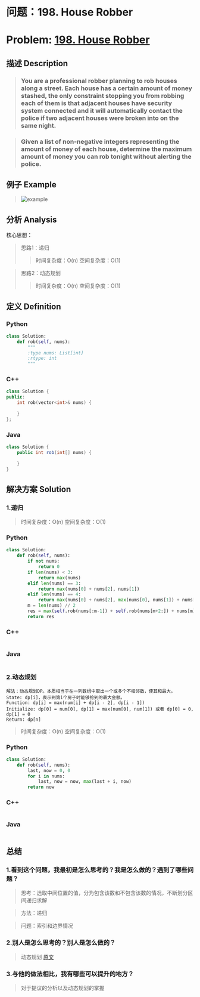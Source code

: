 
# 问题：198. House Robber
# Problem: [198. House Robber](https://leetcode.com/problems/house-robber/description/)

## 描述 Description
> ### You are a professional robber planning to rob houses along a street. Each house has a certain amount of money stashed, the only constraint stopping you from robbing each of them is that adjacent houses have security system connected and it will automatically contact the police if two adjacent houses were broken into on the same night.

> ### Given a list of non-negative integers representing the amount of money of each house, determine the maximum amount of money you can rob tonight without alerting the police.

## 例子 Example

> ![example](https://github.com/Decalogue/AlgorithmMap/blob/master/img/leetcode/198.png "example")

## 分析 Analysis

核心思想：
> 思路1：递归
>> 时间复杂度：O(n)
>> 空间复杂度：O(1)

> 思路2：动态规划
>> 时间复杂度：O(n)
>> 空间复杂度：O(1)

## 定义 Definition

### Python


```python
class Solution:
    def rob(self, nums):
        """
        :type nums: List[int]
        :rtype: int
        """
```

### C++

```c++
class Solution {
public:
    int rob(vector<int>& nums) {
        
    }
};
```

### Java

```java
class Solution {
    public int rob(int[] nums) {
        
    }
}
```

## 解决方案 Solution

### 1.递归

> 时间复杂度：O(n)
> 空间复杂度：O(1)

### Python


```python
class Solution:
    def rob(self, nums):
        if not nums:
            return 0
        if len(nums) < 3:
            return max(nums)
        elif len(nums) == 3:
            return max(nums[0] + nums[2], nums[1])
        elif len(nums) == 4:
            return max(nums[0] + nums[2], max(nums[0], nums[1]) + nums[3])
        m = len(nums) // 2
        res = max(self.rob(nums[:m-1]) + self.rob(nums[m+2:]) + nums[m], self.rob(nums[:m]) + self.rob(nums[m+1:]))
        return res
```

### C++

```c++

```

### Java

```java

```

### 2.动态规划

    解法：动态规划DP。本质相当于在一列数组中取出一个或多个不相邻数，使其和最大。
    State: dp[i]，表示到第i个房子时能够抢到的最大金额。
    Function: dp[i] = max(num[i] + dp[i - 2], dp[i - 1])
    Initialize: dp[0] = num[0], dp[1] = max(num[0], num[1]) 或者 dp[0] = 0, dp[1] = 0
    Return: dp[n]

> 时间复杂度：O(n)
> 空间复杂度：O(1)

### Python


```python
class Solution:
    def rob(self, nums):
        last, now = 0, 0
        for i in nums:
            last, now = now, max(last + i, now)
        return now
```

### C++

```c++

```

### Java

```Java

```

## 总结

### 1.看到这个问题，我最初是怎么思考的？我是怎么做的？遇到了哪些问题？
> 思考：选取中间位置的值，分为包含该数和不包含该数的情况，不断划分区间递归求解

> 方法：递归

> 问题：索引和边界情况

### 2.别人是怎么思考的？别人是怎么做的？
> 动态规划 [原文](https://www.cnblogs.com/lightwindy/p/8648410.html)

### 3.与他的做法相比，我有哪些可以提升的地方？
> 对于提议的分析以及动态规划的掌握


```python

```
